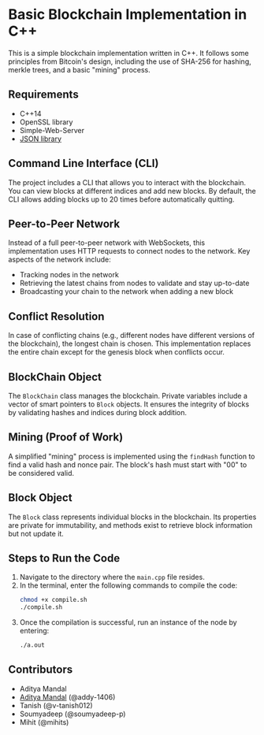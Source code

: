 # Basic Blockchain Implementation in C++

This is a simple blockchain implementation written in C++. It follows some principles from Bitcoin's design, including the use of SHA-256 for hashing, merkle trees, and a basic "mining" process.

## Requirements

- C++14
- OpenSSL library
- Simple-Web-Server
- [JSON library](https://github.com/nlohmann/json)

## Command Line Interface (CLI)

The project includes a CLI that allows you to interact with the blockchain. You can view blocks at different indices and add new blocks. By default, the CLI allows adding blocks up to 20 times before automatically quitting.

## Peer-to-Peer Network

Instead of a full peer-to-peer network with WebSockets, this implementation uses HTTP requests to connect nodes to the network. Key aspects of the network include:

- Tracking nodes in the network
- Retrieving the latest chains from nodes to validate and stay up-to-date
- Broadcasting your chain to the network when adding a new block

## Conflict Resolution

In case of conflicting chains (e.g., different nodes have different versions of the blockchain), the longest chain is chosen. This implementation replaces the entire chain except for the genesis block when conflicts occur.

## BlockChain Object

The `BlockChain` class manages the blockchain. Private variables include a vector of smart pointers to `Block` objects. It ensures the integrity of blocks by validating hashes and indices during block addition.

## Mining (Proof of Work)

A simplified "mining" process is implemented using the `findHash` function to find a valid hash and nonce pair. The block's hash must start with "00" to be considered valid.

## Block Object

The `Block` class represents individual blocks in the blockchain. Its properties are private for immutability, and methods exist to retrieve block information but not update it.

## Steps to Run the Code

1. Navigate to the directory where the `main.cpp` file resides.
2. In the terminal, enter the following commands to compile the code:
   ```bash
   chmod +x compile.sh
   ./compile.sh
3. Once the compilation is successful, run an instance of the node by entering:
   ```bash
   ./a.out

## Contributors

- <a href="https://github.com/addy-1406" style="text-decoration:none;">Aditya Mandal</a> 
- [Aditya Mandal](https://github.com/addy-1406) (@addy-1406)
- Tanish (@v-tanish012)
- Soumyadeep (@soumyadeep-p)
- Mihit (@mihits)
